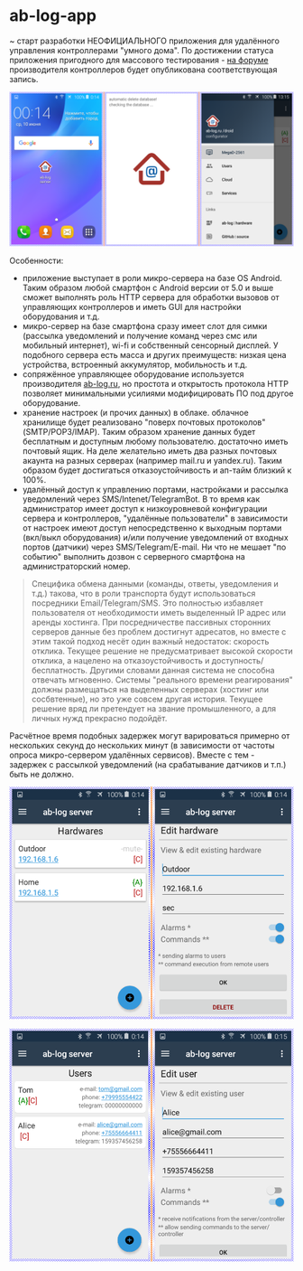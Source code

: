 # ab-log-app
~ старт разработки НЕОФИЦИАЛЬНОГО приложения для удалённого управления контроллерами "умного дома".
По достижении статуса приложения пригодного для массового тестирования - [на форуме](https://ab-log.ru/forum/) производителя контроллеров будет опубликована соответствующая запись.

![start](./screenshots/pre.png)

Особенности:
- приложение выступает в роли микро-сервера на базе OS Android. Таким образом любой смартфон с Android версии от 5.0 и выше сможет выполнять роль HTTP сервера для обработки вызовов от управляющих контроллеров и иметь GUI для настройки оборудования и т.д.
- микро-сервер на базе смартфона сразу имеет слот для симки (рассылка уведомлений и получение команд через смс или мобильный интернет), wi-fi и собственный сенсорный дисплей. У подобного сервера есть масса и других преимуществ: низкая цена устройства, встроенный аккумулятор, мобильность и т.д.
- сопряжённое управляющее оборудование используется производителя [ab-log.ru](https://ab-log.ru/), но простота и открытость протокола HTTP позволяет минимальными усилиями модифицировать ПО под другое оборудование.
- хранение настроек (и прочих данных) в облаке. облачное хранилище будет реализовано "поверх почтовых протоколов" (SMTP/POP3/IMAP). Таким образом хранение данных будет бесплатным и доступным любому пользователю. достаточно иметь почтовый ящик. На деле желательно иметь два разных почтовых акаунта на разных серверах (например mail.ru и yandex.ru). Таким образом будет достигаться отказоустойчивость и ап-тайм близкий к 100%.
- удалённый доступ к управлению портами, настройками и рассылка уведомлений через SMS/Intenet/TelegramBot. В то время как администратор имеет доступ к низкоуровневой конфигурации сервера и контроллеров, "удалённые пользователи" в зависимости от настроек имеют доступ непосредственно к выходным портами (вкл/выкл оборудования) и/или получение уведомлений от входных портов (датчики) через SMS/Telegram/E-mail. Ни что не мешает "по событию" выполнить дозвон с серверного смартфона на администраторский номер.

 > Специфика обмена данными (команды, ответы, уведомления и т.д.) такова, что в роли транспорта будут использоваться посредники Email/Telegram/SMS.
Это полностью избавляет пользователя от необходимости иметь выделенный IP адрес или аренды хостинга.
При посредничестве пассивных сторонних серверов данные без проблем достигнут адресатов, но вместе с этим такой подход несёт один важный недостаток: скорость отклика.
Текущее решение не предусматривает высокой скорости отклика, а нацелено на отказоустойчивость и доступность/бесплатность.
Другими словами данная система не способна отвечать мгновенно. Системы "реального времени реагирования" должны размещаться на выделенных серверах (хостинг или сосбвтенные), но это уже совсем другая история.
Текущее решение вряд ли претендует на звание промышленного, а для личных нужд прекрасно подойдёт.

 Расчётное время подобных задержек могут варироваться примерно от нескольких секунд до нескольких минут (в зависимости от частоты опроса микро-сервером удалённых сервисов).
 Вместе с тем - задержек с рассылкой уведомлений (на срабатывание датчиков и т.п.) быть не должно.

![управляющие контроллеры](./screenshots/hardwares.png)

![удалённые пользователи](./screenshots/users.png)